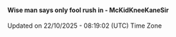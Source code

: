 #### Wise man says only fool rush in - McKidKneeKaneSir
Updated on 22/10/2025 - 08:19:02 (UTC) Time Zone

